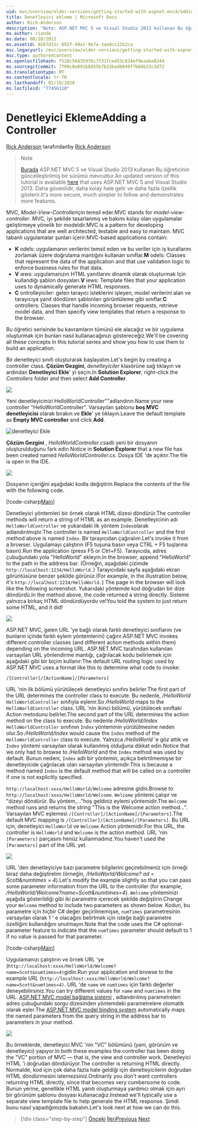 ```yaml
---
uid: mvc/overview/older-versions/getting-started-with-aspnet-mvc4/adding-a-controller
title: Denetleyici ekleme | Microsoft Docs
author: Rick-Anderson
description: 'Note: ASP.NET MVC 5 ve Visual Studio 2013 kullanan Bu öğreticinin güncelleştirilmiş bir sürümü mevcuttur. Daha güvenlidir, izleme ve tanıtım için çok daha kolay...'
ms.author: riande
ms.date: 08/28/2012
ms.assetid: 0267d31c-892f-49a1-9e7a-3ae8cc12b2ca
msc.legacyurl: /mvc/overview/older-versions/getting-started-with-aspnet-mvc4/adding-a-controller
msc.type: authoredcontent
ms.openlocfilehash: f528c56435976c7f31fce453c834ef9eaebe6244
ms.sourcegitcommit: 7709c0a091b8d55b7b33bad8849f7b66b23c3d72
ms.translationtype: MT
ms.contentlocale: tr-TR
ms.lasthandoff: 02/19/2020
ms.locfileid: "77456110"
---
```

# <a name="adding-a-controller"></a><span data-ttu-id="01c6c-104">Denetleyici Ekleme</span><span class="sxs-lookup"><span data-stu-id="01c6c-104">Adding a Controller</span></span>

<span data-ttu-id="01c6c-105">[Rick Anderson](https://twitter.com/RickAndMSFT) tarafından</span><span class="sxs-lookup"><span data-stu-id="01c6c-105">by [Rick Anderson](https://twitter.com/RickAndMSFT)</span></span>

> > [!NOTE]
> > <span data-ttu-id="01c6c-106">[Burada](../../getting-started/introduction/getting-started.md) ASP.NET MVC 5 ve Visual Studio 2013 kullanan Bu öğreticinin güncelleştirilmiş bir sürümü mevcuttur.</span><span class="sxs-lookup"><span data-stu-id="01c6c-106">An updated version of this tutorial is available [here](../../getting-started/introduction/getting-started.md) that uses ASP.NET MVC 5 and Visual Studio 2013.</span></span> <span data-ttu-id="01c6c-107">Daha güvenlidir, daha kolay hale gelir ve daha fazla özellik gösterir.</span><span class="sxs-lookup"><span data-stu-id="01c6c-107">It's more secure, much simpler to follow and demonstrates more features.</span></span>

<span data-ttu-id="01c6c-108">MVC, *Model-View-Controller*için temsil eder.</span><span class="sxs-lookup"><span data-stu-id="01c6c-108">MVC stands for *model-view-controller*.</span></span> <span data-ttu-id="01c6c-109">MVC, iyi şekilde tasarlanmış ve bakımı kolay olan uygulamalar geliştirmeye yönelik bir modeldir.</span><span class="sxs-lookup"><span data-stu-id="01c6c-109">MVC is a pattern for developing applications that are well architected, testable and easy to maintain.</span></span> <span data-ttu-id="01c6c-110">MVC tabanlı uygulamalar şunları içerir:</span><span class="sxs-lookup"><span data-stu-id="01c6c-110">MVC-based applications contain:</span></span>

- <span data-ttu-id="01c6c-111">**K** odels: uygulamanın verilerini temsil eden ve bu veriler için iş kurallarını zorlamak üzere doğrulama mantığını kullanan sınıflar.</span><span class="sxs-lookup"><span data-stu-id="01c6c-111">**M** odels: Classes that represent the data of the application and that use validation logic to enforce business rules for that data.</span></span>
- <span data-ttu-id="01c6c-112">**V** ıews: uygulamanızın HTML yanıtlarını dinamik olarak oluşturmak Için kullandığı şablon dosyaları.</span><span class="sxs-lookup"><span data-stu-id="01c6c-112">**V** iews: Template files that your application uses to dynamically generate HTML responses.</span></span>
- <span data-ttu-id="01c6c-113">**C** ontrolleyiciler: gelen tarayıcı isteklerini işleyen, model verilerini alan ve tarayıcıya yanıt döndüren şablonları görüntüleme gibi sınıflar.</span><span class="sxs-lookup"><span data-stu-id="01c6c-113">**C** ontrollers: Classes that handle incoming browser requests, retrieve model data, and then specify view templates that return a response to the browser.</span></span>

<span data-ttu-id="01c6c-114">Bu öğretici serisinde bu kavramların tümünü ele alacağız ve bir uygulama oluşturmak için bunları nasıl kullanacağınızı göstereceğiz.</span><span class="sxs-lookup"><span data-stu-id="01c6c-114">We'll be covering all these concepts in this tutorial series and show you how to use them to build an application.</span></span>

<span data-ttu-id="01c6c-115">Bir denetleyici sınıfı oluşturarak başlayalım.</span><span class="sxs-lookup"><span data-stu-id="01c6c-115">Let's begin by creating a controller class.</span></span> <span data-ttu-id="01c6c-116">**Çözüm Gezgini**, *denetleyiciler* klasörüne sağ tıklayın ve ardından **Denetleyici Ekle**' yi seçin.</span><span class="sxs-lookup"><span data-stu-id="01c6c-116">In **Solution Explorer**, right-click the *Controllers* folder and then select **Add Controller**.</span></span>

![](adding-a-controller/_static/image1.png)

<span data-ttu-id="01c6c-117">Yeni denetleyicinizi HelloWorldController&quot;&quot;adlandırın.</span><span class="sxs-lookup"><span data-stu-id="01c6c-117">Name your new controller &quot;HelloWorldController&quot;.</span></span> <span data-ttu-id="01c6c-118">Varsayılan şablonu **boş MVC denetleyicisi** olarak bırakın ve **Ekle**' ye tıklayın.</span><span class="sxs-lookup"><span data-stu-id="01c6c-118">Leave the default template as **Empty MVC controller** and click **Add**.</span></span>

![denetleyici Ekle](adding-a-controller/_static/image2.png)

<span data-ttu-id="01c6c-120">**Çözüm Gezgini** , *HelloWorldController.cs*adlı yeni bir dosyanın oluşturulduğunu fark edin.</span><span class="sxs-lookup"><span data-stu-id="01c6c-120">Notice in **Solution Explorer** that a new file has been created named *HelloWorldController.cs*.</span></span> <span data-ttu-id="01c6c-121">Dosya IDE 'de açıktır.</span><span class="sxs-lookup"><span data-stu-id="01c6c-121">The file is open in the IDE.</span></span>

![](adding-a-controller/_static/image3.png)

<span data-ttu-id="01c6c-122">Dosyanın içeriğini aşağıdaki kodla değiştirin.</span><span class="sxs-lookup"><span data-stu-id="01c6c-122">Replace the contents of the file with the following code.</span></span>

[!code-csharp[Main](adding-a-controller/samples/sample1.cs)]

<span data-ttu-id="01c6c-123">Denetleyici yöntemleri bir örnek olarak HTML dizesi döndürür.</span><span class="sxs-lookup"><span data-stu-id="01c6c-123">The controller methods will return a string of HTML as an example.</span></span> <span data-ttu-id="01c6c-124">Denetleyicinin adı `HelloWorldController` ve yukarıdaki ilk yöntem `Index`olarak adlandırılmıştır.</span><span class="sxs-lookup"><span data-stu-id="01c6c-124">The controller is named `HelloWorldController` and the first method above is named `Index`.</span></span> <span data-ttu-id="01c6c-125">Bir tarayıcıdan çağıralım.</span><span class="sxs-lookup"><span data-stu-id="01c6c-125">Let's invoke it from a browser.</span></span> <span data-ttu-id="01c6c-126">Uygulamayı çalıştırın (F5 tuşuna basın veya CTRL + F5 tuşlarına basın).</span><span class="sxs-lookup"><span data-stu-id="01c6c-126">Run the application (press F5 or Ctrl+F5).</span></span> <span data-ttu-id="01c6c-127">Tarayıcıda, adres çubuğundaki yola &quot;HelloWorld&quot; ekleyin.</span><span class="sxs-lookup"><span data-stu-id="01c6c-127">In the browser, append &quot;HelloWorld&quot; to the path in the address bar.</span></span> <span data-ttu-id="01c6c-128">(Örneğin, aşağıdaki çizimde `http://localhost:1234/HelloWorld.`) Tarayıcıdaki sayfa aşağıdaki ekran görüntüsüne benzer şekilde görünür.</span><span class="sxs-lookup"><span data-stu-id="01c6c-128">(For example, in the illustration below, it's `http://localhost:1234/HelloWorld.`) The page in the browser will look like the following screenshot.</span></span> <span data-ttu-id="01c6c-129">Yukarıdaki yöntemde kod doğrudan bir dize döndürdü.</span><span class="sxs-lookup"><span data-stu-id="01c6c-129">In the method above, the code returned a string directly.</span></span> <span data-ttu-id="01c6c-130">Sisteme yalnızca birkaç HTML döndürdüyordu ve!</span><span class="sxs-lookup"><span data-stu-id="01c6c-130">You told the system to just return some HTML, and it did!</span></span>

![](adding-a-controller/_static/image4.png)

<span data-ttu-id="01c6c-131">ASP.NET MVC, gelen URL 'ye bağlı olarak farklı denetleyici sınıflarını (ve bunların içinde farklı eylem yöntemlerini) çağırır.</span><span class="sxs-lookup"><span data-stu-id="01c6c-131">ASP.NET MVC invokes different controller classes (and different action methods within them) depending on the incoming URL.</span></span> <span data-ttu-id="01c6c-132">ASP.NET MVC tarafından kullanılan varsayılan URL yönlendirme mantığı, çağrılacak kodu belirlemek için aşağıdaki gibi bir biçim kullanır:</span><span class="sxs-lookup"><span data-stu-id="01c6c-132">The default URL routing logic used by ASP.NET MVC uses a format like this to determine what code to invoke:</span></span>

`/[Controller]/[ActionName]/[Parameters]`

<span data-ttu-id="01c6c-133">URL 'nin ilk bölümü yürütülecek denetleyici sınıfını belirler.</span><span class="sxs-lookup"><span data-stu-id="01c6c-133">The first part of the URL determines the controller class to execute.</span></span> <span data-ttu-id="01c6c-134">Bu nedenle, */HelloWorld* `HelloWorldController` sınıfıyla eşlenir.</span><span class="sxs-lookup"><span data-stu-id="01c6c-134">So */HelloWorld* maps to the `HelloWorldController` class.</span></span> <span data-ttu-id="01c6c-135">URL 'nin ikinci bölümü, yürütülecek sınıftaki Action metodunu belirler.</span><span class="sxs-lookup"><span data-stu-id="01c6c-135">The second part of the URL determines the action method on the class to execute.</span></span> <span data-ttu-id="01c6c-136">Bu nedenle */HelloWorld/Index* `HelloWorldController` sınıfının `Index` yönteminin yürütülmesine neden olur.</span><span class="sxs-lookup"><span data-stu-id="01c6c-136">So */HelloWorld/Index* would cause the `Index` method of the `HelloWorldController` class to execute.</span></span> <span data-ttu-id="01c6c-137">Yalnızca */HelloWorld* 'e göz attık ve `Index` yöntemi varsayılan olarak kullanılmış olduğuna dikkat edin.</span><span class="sxs-lookup"><span data-stu-id="01c6c-137">Notice that we only had to browse to */HelloWorld* and the `Index` method was used by default.</span></span> <span data-ttu-id="01c6c-138">Bunun nedeni, `Index` adlı bir yöntemin, açıkça belirtilmemişse bir denetleyicide çağrılacak olan varsayılan yöntemdir.</span><span class="sxs-lookup"><span data-stu-id="01c6c-138">This is because a method named `Index` is the default method that will be called on a controller if one is not explicitly specified.</span></span>

<span data-ttu-id="01c6c-139">`http://localhost:xxxx/HelloWorld/Welcome` adresine gidin.</span><span class="sxs-lookup"><span data-stu-id="01c6c-139">Browse to `http://localhost:xxxx/HelloWorld/Welcome`.</span></span> <span data-ttu-id="01c6c-140">`Welcome` yöntemi çalışır ve &quot;dizeyi döndürür. Bu yöntem,...&quot;hoş geldiniz eylemi yöntemidir.</span><span class="sxs-lookup"><span data-stu-id="01c6c-140">The `Welcome` method runs and returns the string &quot;This is the Welcome action method...&quot;.</span></span> <span data-ttu-id="01c6c-141">Varsayılan MVC eşlemesi `/[Controller]/[ActionName]/[Parameters]`.</span><span class="sxs-lookup"><span data-stu-id="01c6c-141">The default MVC mapping is `/[Controller]/[ActionName]/[Parameters]`.</span></span> <span data-ttu-id="01c6c-142">Bu URL için, denetleyici `HelloWorld` ve `Welcome` Action yöntemidir.</span><span class="sxs-lookup"><span data-stu-id="01c6c-142">For this URL, the controller is `HelloWorld` and `Welcome` is the action method.</span></span> <span data-ttu-id="01c6c-143">URL 'nin `[Parameters]` parçasını henüz kullanmadınız.</span><span class="sxs-lookup"><span data-stu-id="01c6c-143">You haven't used the `[Parameters]` part of the URL yet.</span></span>

![](adding-a-controller/_static/image5.png)

<span data-ttu-id="01c6c-144">URL 'den denetleyiciye bazı parametre bilgilerini geçirebilmeniz için örneği biraz daha değiştirelim (örneğin, */HelloWorld/Welcome? ad = Scott&amp;numtimes = 4*).</span><span class="sxs-lookup"><span data-stu-id="01c6c-144">Let's modify the example slightly so that you can pass some parameter information from the URL to the controller (for example, */HelloWorld/Welcome?name=Scott&amp;numtimes=4*).</span></span> <span data-ttu-id="01c6c-145">`Welcome` yönteminizi aşağıda gösterildiği gibi iki parametre içerecek şekilde değiştirin.</span><span class="sxs-lookup"><span data-stu-id="01c6c-145">Change your `Welcome` method to include two parameters as shown below.</span></span> <span data-ttu-id="01c6c-146">Kodun, bu parametre için hiçbir C# değer geçirilmemişse, `numTimes` parametresinin varsayılan olarak 1 ' e olacağını belirtmek için isteğe bağlı parametre özelliğini kullandığını unutmayın.</span><span class="sxs-lookup"><span data-stu-id="01c6c-146">Note that the code uses the C# optional-parameter feature to indicate that the `numTimes` parameter should default to 1 if no value is passed for that parameter.</span></span>

[!code-csharp[Main](adding-a-controller/samples/sample2.cs)]

<span data-ttu-id="01c6c-147">Uygulamanızı çalıştırın ve örnek URL 'ye (`http://localhost:xxxx/HelloWorld/Welcome?name=Scott&numtimes=4)`gidin.</span><span class="sxs-lookup"><span data-stu-id="01c6c-147">Run your application and browse to the example URL (`http://localhost:xxxx/HelloWorld/Welcome?name=Scott&numtimes=4)`.</span></span> <span data-ttu-id="01c6c-148">URL 'de `name` ve `numtimes` için farklı değerler deneyebilirsiniz.</span><span class="sxs-lookup"><span data-stu-id="01c6c-148">You can try different values for `name` and `numtimes` in the URL.</span></span> <span data-ttu-id="01c6c-149">[ASP.NET MVC model bağlama sistemi](http://odetocode.com/Blogs/scott/archive/2009/04/27/6-tips-for-asp-net-mvc-model-binding.aspx) , adlandırılmış parametreleri adres çubuğundaki sorgu dizesinden yöntemdeki parametrelere otomatik olarak eşler.</span><span class="sxs-lookup"><span data-stu-id="01c6c-149">The [ASP.NET MVC model binding system](http://odetocode.com/Blogs/scott/archive/2009/04/27/6-tips-for-asp-net-mvc-model-binding.aspx) automatically maps the named parameters from the query string in the address bar to parameters in your method.</span></span>

![](adding-a-controller/_static/image6.png)

<span data-ttu-id="01c6c-150">Bu örneklerde, denetleyici MVC 'nin &quot;VC&quot; bölümünü (yani, görünüm ve denetleyici) yapıyor.</span><span class="sxs-lookup"><span data-stu-id="01c6c-150">In both these examples the controller has been doing the &quot;VC&quot; portion of MVC — that is, the view and controller work.</span></span> <span data-ttu-id="01c6c-151">Denetleyici HTML 'i doğrudan döndürüyor.</span><span class="sxs-lookup"><span data-stu-id="01c6c-151">The controller is returning HTML directly.</span></span> <span data-ttu-id="01c6c-152">Normalde, kod için çok daha fazla hale geldiği için denetleyicilerin doğrudan HTML döndürmesini istemezsiniz.</span><span class="sxs-lookup"><span data-stu-id="01c6c-152">Ordinarily you don't want controllers returning HTML directly, since that becomes very cumbersome to code.</span></span> <span data-ttu-id="01c6c-153">Bunun yerine, genellikle HTML yanıtı oluşturmaya yardımcı olmak için ayrı bir görünüm şablonu dosyası kullanacağız.</span><span class="sxs-lookup"><span data-stu-id="01c6c-153">Instead we'll typically use a separate view template file to help generate the HTML response.</span></span> <span data-ttu-id="01c6c-154">Şimdi bunu nasıl yapadığımızda bakalım.</span><span class="sxs-lookup"><span data-stu-id="01c6c-154">Let's look next at how we can do this.</span></span>

> [!div class="step-by-step"]
> <span data-ttu-id="01c6c-155">[Önceki](intro-to-aspnet-mvc-4.md)
> [İleri](adding-a-view.md)</span><span class="sxs-lookup"><span data-stu-id="01c6c-155">[Previous](intro-to-aspnet-mvc-4.md)
[Next](adding-a-view.md)</span></span>
